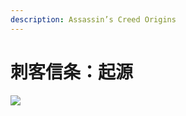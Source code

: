 ```yaml
---
description: Assassin’s Creed Origins
---
```


# 刺客信条：起源

![](https://wpcos.igp.sqkkyzx.cn/wiki/hero/hero_assassins-creed-origins.jpg)



